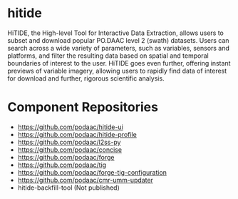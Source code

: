 # hitide
HiTIDE, the High-level Tool for Interactive Data Extraction, allows users to subset and download popular PO.DAAC level 2 (swath) datasets. Users can search across a wide variety of parameters, such as variables, sensors and platforms, and filter the resulting data based on spatial and temporal boundaries of interest to the user. HiTIDE goes even further, offering instant previews of variable imagery, allowing users to rapidly find data of interest for download and further, rigorous scientific analysis.

# Component Repositories
- https://github.com/podaac/hitide-ui
- https://github.com/podaac/hitide-profile
- https://github.com/podaac/l2ss-py
- https://github.com/podaac/concise
- https://github.com/podaac/forge
- https://github.com/podaac/tig
- https://github.com/podaac/forge-tig-configuration
- https://github.com/podaac/cmr-umm-updater
- hitide-backfill-tool (Not published)
